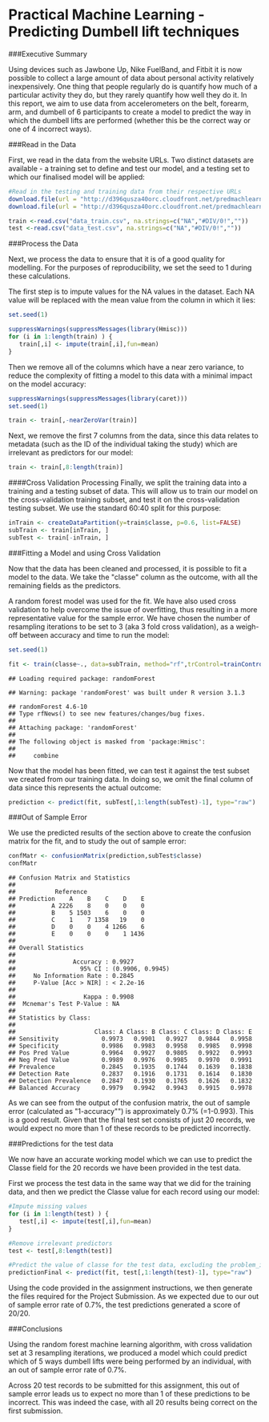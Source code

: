 # Practical Machine Learning - Predicting Dumbell lift techniques

###Executive Summary

Using devices such as Jawbone Up, Nike FuelBand, and Fitbit it is now possible to collect a large amount of data about personal activity relatively inexpensively. One thing that people regularly do is quantify how much of a particular activity they do, but they rarely quantify how well they do it. In this report, we aim to use data from accelerometers on the belt, forearm, arm, and dumbell of 6 participants to create a model to predict the way in which the dumbell lifts are performed (whether this be the correct way or one of 4 incorrect ways). 

###Read in the Data

First, we read in the data from the website URLs. Two distinct datasets are available - a training set to define and test our model, and a testing set to which our finalised model will be applied:


```r
#Read in the testing and training data from their respective URLs
download.file(url = "http://d396qusza40orc.cloudfront.net/predmachlearn/pml-training.csv", destfile = './data_train.csv',mode="wb")
download.file(url = "http://d396qusza40orc.cloudfront.net/predmachlearn/pml-testing.csv", destfile = './data_test.csv',mode="wb")

train <-read.csv("data_train.csv", na.strings=c("NA","#DIV/0!",""))
test <-read.csv("data_test.csv", na.strings=c("NA","#DIV/0!",""))
```

###Process the Data

Next, we process the data to ensure that it is of a good quality for modelling. For the purposes of reproducibility, we set the seed to 1 during these calculations.

The first step is to impute values for the NA values in the dataset. Each NA value will be replaced with the mean value from the column in which it lies:


```r
set.seed(1)

suppressWarnings(suppressMessages(library(Hmisc)))
for (i in 1:length(train) ) {
   train[,i] <- impute(train[,i],fun=mean)
}
```

Then we remove all of the columns which have a near zero variance, to reduce the complexity of fitting a model to this data with a minimal impact on the model accuracy:


```r
suppressWarnings(suppressMessages(library(caret)))
set.seed(1)

train <- train[,-nearZeroVar(train)]
```

Next, we remove the first 7 columns from the data, since this data relates to metadata (such as the ID of the individual taking the study) which are irrelevant as predictors for our model:


```r
train <- train[,8:length(train)]
```

####Cross Validation Processing
Finally, we split the training data into a training and a testing subset of data. This will allow us to train our model on the cross-validation training subset, and test it on the cross-validation testing subset. We use the standard 60:40 split for this purpose:


```r
inTrain <- createDataPartition(y=train$classe, p=0.6, list=FALSE)
subTrain <- train[inTrain, ]
subTest <- train[-inTrain, ]
```

###Fitting a Model and using Cross Validation

Now that the data has been cleaned and processed, it is possible to fit a model to the data. We take the "classe" column as the outcome, with all the remaining fields as the predictors.

A random forest model was used for the fit. We have also used cross validation to help overcome the issue of overfitting, thus resulting in a more representative value for the sample error. We have chosen the number of resampling iterations to be set to 3 (aka 3 fold cross validation), as a weigh-off between accuracy and time to run the model:


```r
set.seed(1)

fit <- train(classe~., data=subTrain, method="rf",trControl=trainControl(method = "cv", number = 4))
```

```
## Loading required package: randomForest
```

```
## Warning: package 'randomForest' was built under R version 3.1.3
```

```
## randomForest 4.6-10
## Type rfNews() to see new features/changes/bug fixes.
## 
## Attaching package: 'randomForest'
## 
## The following object is masked from 'package:Hmisc':
## 
##     combine
```

Now that the model has been fitted, we can test it against the test subset we created from our training data. In doing so, we omit the final column of data since this represents the actual outcome:


```r
prediction <- predict(fit, subTest[,1:length(subTest)-1], type="raw")
```

###Out of Sample Error

We use the predicted results of the section above to create the confusion matrix for the fit, and to study the out of sample error:


```r
confMatr <- confusionMatrix(prediction,subTest$classe)
confMatr
```

```
## Confusion Matrix and Statistics
## 
##           Reference
## Prediction    A    B    C    D    E
##          A 2226    8    0    0    0
##          B    5 1503    6    0    0
##          C    1    7 1358   19    0
##          D    0    0    4 1266    6
##          E    0    0    0    1 1436
## 
## Overall Statistics
##                                           
##                Accuracy : 0.9927          
##                  95% CI : (0.9906, 0.9945)
##     No Information Rate : 0.2845          
##     P-Value [Acc > NIR] : < 2.2e-16       
##                                           
##                   Kappa : 0.9908          
##  Mcnemar's Test P-Value : NA              
## 
## Statistics by Class:
## 
##                      Class: A Class: B Class: C Class: D Class: E
## Sensitivity            0.9973   0.9901   0.9927   0.9844   0.9958
## Specificity            0.9986   0.9983   0.9958   0.9985   0.9998
## Pos Pred Value         0.9964   0.9927   0.9805   0.9922   0.9993
## Neg Pred Value         0.9989   0.9976   0.9985   0.9970   0.9991
## Prevalence             0.2845   0.1935   0.1744   0.1639   0.1838
## Detection Rate         0.2837   0.1916   0.1731   0.1614   0.1830
## Detection Prevalence   0.2847   0.1930   0.1765   0.1626   0.1832
## Balanced Accuracy      0.9979   0.9942   0.9943   0.9915   0.9978
```

As we can see from the output of the confusion matrix, the out of sample error (calculated as "1-accuracy"") is approximately 0.7% (=1-0.993). This is a good result. Given that the final test set consists of just 20 records, we would expect no more than 1 of these records to be predicted incorrectly.

###Predictions for the test data

We now have an accurate working model which we can use to predict the Classe field for the 20 records we have been provided in the test data.

First we process the test data in the same way that we did for the training data, and then we predict the Classe value for each record using our model:


```r
#Impute missing values
for (i in 1:length(test) ) {
   test[,i] <- impute(test[,i],fun=mean)
}

#Remove irrelevant predictors
test <- test[,8:length(test)]

#Predict the value of classe for the test data, excluding the problem_id column as a predictor
predictionFinal <- predict(fit, test[,1:length(test)-1], type="raw")
```

Using the code provided in the assignment instructions, we then generate the files required for the Project Submission. As we expected due to our out of sample error rate of 0.7%, the test predictions generated a score of 20/20.

###Conclusions

Using the random forest machine learning algorithm, with cross validation set at 3 resampling iterations, we produced a model which could predict which of 5 ways dumbell lifts were being performed by an individual, with an out of sample error rate of 0.7%.

Across 20 test records to be submitted for this assignment, this out of sample error leads us to expect no more than 1 of these predictions to be incorrect. This was indeed the case, with all 20 results being correct on the first submission.
